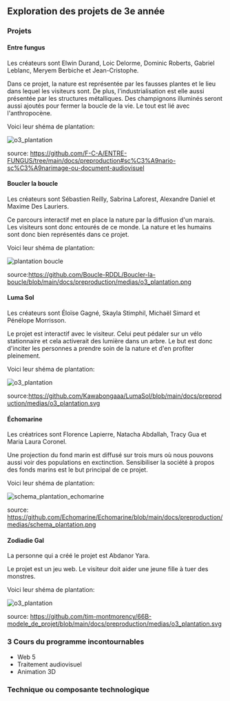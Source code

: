 ## Exploration des projets de 3e année
### Projets
#### Entre fungus
Les créateurs sont Elwin Durand, Loic Delorme, Dominic Roberts, Gabriel Leblanc, Meryem Berbiche et Jean-Cristophe.

Dans ce projet, la nature est représentée par les fausses plantes et le lieu dans lequel les visiteurs sont. De plus, l'industrialisation est elle aussi présentée par les structures métalliques. Des champignons illuminés seront aussi ajoutés pour fermer la boucle de la vie. Le tout est lié avec l'anthropocène. 

Voici leur shéma de plantation:

![o3_plantation](https://user-images.githubusercontent.com/112189528/219663056-a48ef611-d87c-4c5c-8939-fb70180b5ce6.svg)

source: https://github.com/F-C-A/ENTRE-FUNGUS/tree/main/docs/preproduction#sc%C3%A9nario-sc%C3%A9narimage-ou-document-audiovisuel 

#### Boucler la boucle
Les créateurs sont Sébastien Reilly, Sabrina Laforest, Alexandre Daniel et Maxime Des Lauriers.

Ce parcours interactif met en place la nature par la diffusion d'un marais. Les visiteurs sont donc entourés de ce monde. La nature et les humains sont donc bien représentés dans ce projet.

Voici leur shéma de plantation:

![plantation boucle](https://user-images.githubusercontent.com/112189528/219512579-99c39bad-8903-4f53-8c7c-797c008d451d.png)

source:https://github.com/Boucle-RDDL/Boucler-la-boucle/blob/main/docs/preproduction/medias/o3_plantation.png

#### Luma Sol
Les créateurs sont Éloïse Gagné, Skayla Stimphil, Michaël Simard et Pénélope Morrisson.

Le projet est interactif avec le visiteur. Celui peut pédaler sur un vélo stationnaire et cela activerait des lumière dans un arbre. Le but est donc d'inciter les personnes a prendre soin de la nature et d'en profiter pleinement.

Voici leur shéma de plantation:

![o3_plantation](https://user-images.githubusercontent.com/112189528/219512208-0a83dab2-0db8-434f-8f29-9bb463d93931.svg)

source:https://github.com/Kawabongaaa/LumaSol/blob/main/docs/preproduction/medias/o3_plantation.svg

#### Échomarine
Les créatrices sont Florence Lapierre, Natacha Abdallah, Tracy Gua et Maria Laura Coronel. 

Une projection du fond marin est diffusé sur trois murs où nous pouvons aussi voir des populations en exctinction. Sensibiliser la société à propos des fonds marins est le but principal de ce projet. 

Voici leur shéma de plantation:

![schema_plantation_echomarine](https://user-images.githubusercontent.com/112189528/219511756-81aa8570-047d-44b3-811a-21c2c8df8a81.png)

source: https://github.com/Echomarine/Echomarine/blob/main/docs/preproduction/medias/schema_plantation.png 

#### Zodiadie Gal
La personne qui a créé le projet est Abdanor Yara. 

Le projet est un jeu web. Le visiteur doit aider une jeune fille à tuer des monstres.

Voici leur shéma de plantation:

![o3_plantation](https://user-images.githubusercontent.com/112189528/219663374-6bf38e97-300f-4eb0-bd6a-0d7bebe5807c.svg)

source: https://github.com/tim-montmorency/66B-modele_de_projet/blob/main/docs/preproduction/medias/o3_plantation.svg 

### 3 Cours du programme incontournables
* Web 5
* Traitement audiovisuel
* Animation 3D

### Technique ou composante technologique
